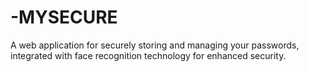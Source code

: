 # -MYSECURE
A web application for securely storing and managing your passwords, integrated with face recognition technology for enhanced security.
